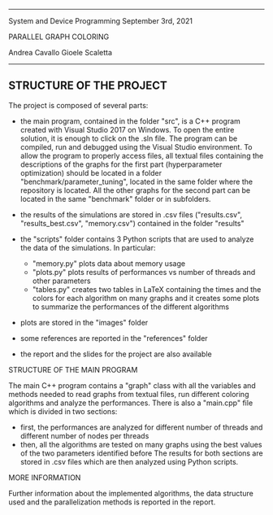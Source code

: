 
***********************************************
System and Device Programming
September 3rd, 2021
 
PARALLEL GRAPH COLORING

Andrea Cavallo
Gioele Scaletta
***********************************************


## STRUCTURE OF THE PROJECT

The project is composed of several parts:

- 	the main program, contained in the folder "src", is a C++ program created with
	Visual Studio 2017 on Windows. To open the entire solution, it is enough to click 
	on the .sln file. The program can be compiled, run and debugged using the Visual 
	Studio environment. To allow the program to properly access files, all textual files 
	containing the descriptions of the graphs for the first part (hyperparameter optimization)
	should be located in a folder "benchmark/parameter_tuning", located in the same 
	folder where the repository is located. All the other graphs for the second part can be 
	located in the same "benchmark" folder or in subfolders.
	
-	the results of the simulations are stored in .csv files ("results.csv", 
	"results_best.csv", "memory.csv") contained in the folder "results"
	
- 	the "scripts" folder contains 3 Python scripts that are used to analyze the data 
	of the simulations. In particular:
	- "memory.py" plots data about memory usage
	- "plots.py" plots results of performances vs number of threads and other parameters
	- "tables.py" creates two tables in LaTeX containing the times and the colors for
	each algorithm on many graphs and it creates some plots to summarize the performances
	of the different algorithms
	
- 	plots are stored in the "images" folder

- 	some references are reported in the "references" folder

-	the report and the slides for the project are also available


STRUCTURE OF THE MAIN PROGRAM

The main C++ program contains a "graph" class with all the variables and methods
needed to read graphs from textual files, run different coloring algorithms and 
analyze the performances. There is also a "main.cpp" file which is divided 
in two sections:
-	first, the performances are analyzed for different number of threads and 
	different number of nodes per threads
-	then, all the algorithms are tested on many graphs using the best values of 
	the two parameters identified before
The results for both sections are stored in .csv files which are then analyzed
using Python scripts.
	

MORE INFORMATION

Further information about the implemented algorithms, the data structure used
and the parallelization methods is reported in the report.
	
	
	
	
	
	
